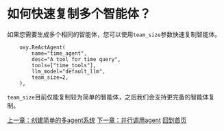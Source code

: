 # 如何快速复制多个智能体？

如果您需要生成多个相同的智能体，您可以使用`team_size`参数快速复制智能体。

```
    oxy.ReActAgent(
        name="time_agent",
        desc="A tool for time query",
        tools=["time_tools"],
        llm_model="default_llm",
        team_size=2,
    ),
```

`team_size`目前仅能复制较为简单的智能体，之后我们会支持更完备的智能体复制。

[上一章：创建简单的多agent系统](./6_register_multi_agent.md)
[下一章：并行调用agent](./7_parallel.md)
[回到首页](./readme.md)